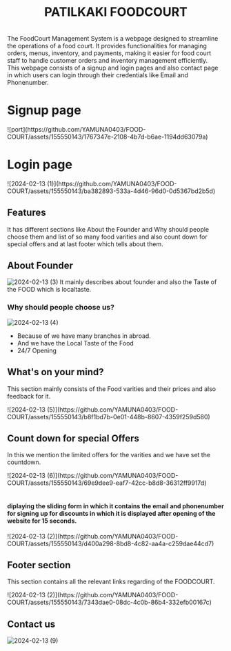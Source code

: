 <h1 style="text-align:center">PATILKAKI FOODCOURT</h1><br>
The FoodCourt Management System is a webpage designed to streamline the operations of a food court. It provides functionalities for managing orders, menus, inventory, and payments, making it easier for food court staff to handle customer orders and inventory management efficiently.
<br>
This webpage consists of a signup and login pages and also contact page in which users can login through their credentials like Email and Phonenumber.
<h1>Signup page</h1>
![port](https://github.com/YAMUNA0403/FOOD-COURT/assets/155550143/1767347e-2108-4b7d-b6ae-1194dd63079a)
<br>
<h1>Login page</h1>
![2024-02-13 (1)](https://github.com/YAMUNA0403/FOOD-COURT/assets/155550143/ba382893-533a-4d46-96d0-0d5367bd2b5d)
<br>
<h2>Features</h2>

It has different sections like About the Founder and Why should people choose them and list of so many food varities and also count down for special offers and at last footer which tells about them.

<h2> About Founder</h2>

![2024-02-13 (3)](https://github.com/YAMUNA0403/FOOD-COURT/assets/155550143/047668e1-3794-4c00-95af-721a5c1e07d8)
 It mainly describes about founder and also the Taste of the FOOD which is localtaste.

 <h3>Why should people choose us?</h3>

 ![2024-02-13 (4)](https://github.com/YAMUNA0403/FOOD-COURT/assets/155550143/3fb1aa9b-244e-4872-b0d7-6aaa61675fe3)

<ul>
  <li>Because of we have many branches in abroad.</li>
  <li>And we have the Local Taste of the Food</li>
  <li>24/7 Opening</li>
</ul>

<h2>What's on your mind?</h2>
 <p>This section mainly consists of the Food varities and their prices and also feedback for it.</p>
 ![2024-02-13 (5)](https://github.com/YAMUNA0403/FOOD-COURT/assets/155550143/b8f1bd7b-0e01-448b-8607-4359f259d580)
 <h2>Count down for special Offers</h2>
 <p>In this we mention the limited offers for the varities and we have set the countdown.</p>
 ![2024-02-13 (6)](https://github.com/YAMUNA0403/FOOD-COURT/assets/155550143/69e9dee9-eaf7-42cc-b8d8-36312ff9917d)
 <br><br>
 <h4>diplaying the sliding form in which it contains the email and phonenumber for signing up for discounts in which it is displayed after opening of the website for 15 seconds.</h4>
 ![2024-02-13 (2)](https://github.com/YAMUNA0403/FOOD-COURT/assets/155550143/d400a298-8bd8-4c82-aa4a-c259dae44cd7)

 <h2>Footer section</h2>
<p>This section contains all the relevant links regarding of the FOODCOURT.</p>
![2024-02-13 (2)](https://github.com/YAMUNA0403/FOOD-COURT/assets/155550143/7343dae0-08dc-4c0b-86b4-332efb00167c)
<br>
<h2>Contact us </h2>

![2024-02-13 (9)](https://github.com/YAMUNA0403/FOOD-COURT/assets/155550143/25f39ef2-08b6-4da0-9808-8385650765b0)





 




